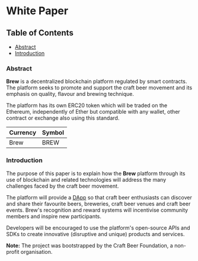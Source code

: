 # White Paper

## Table of Contents

* [Abstract](#abstract)
* [Introduction](#introduction)

### Abstract

**Brew** is a decentralized blockchain platform regulated by smart contracts. The platform seeks to promote and 
support the craft beer movement and its emphasis on quality, flavour and brewing technique.

The platform has its own ERC20 token which will be traded on the Ethereum, independently of Ether but compatible with 
any wallet, other contract or exchange also using this standard.
 
Currency | Symbol
-------- | ------
Brew     | BREW

### Introduction

The purpose of this paper is to explain how the **Brew** platform through its use of blockchain and related 
technologies will address the many challenges faced by the craft beer movement. 

The platform will provide a
  <a href="https://craftbeer.org.au/#brew" target="_blank">DApp</a>
so that craft beer enthusiasts can discover and share their favourite beers, 
breweries, craft beer venues and craft beer events. Brew's recognition and reward systems will incentivise community 
members and inspire new participants.

Developers will be encouraged to use the platform's open-source APIs and SDKs to create innovative (disruptive and 
unique) products and services. 

**Note:** The project was bootstrapped by the Craft Beer Foundation, a non-profit organisation.
